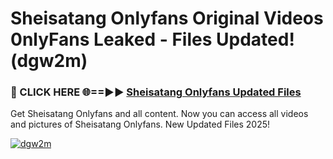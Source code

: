 # Sheisatang Onlyfans Original Videos 0nlyFans Leaked - Files Updated! (dgw2m)

<h3>🔴 CLICK HERE 🌐==►► <a href="https://tinyurl.com/2m67pmp6" rel="nofollow">Sheisatang Onlyfans Updated Files</a></h3>

Get Sheisatang Onlyfans and all content. Now you can access all videos and pictures of Sheisatang Onlyfans. New Updated Files 2025!

[![dgw2m](https://i.imgur.com/H4QAA4z.gif)](https://tinyurl.com/2m67pmp6)